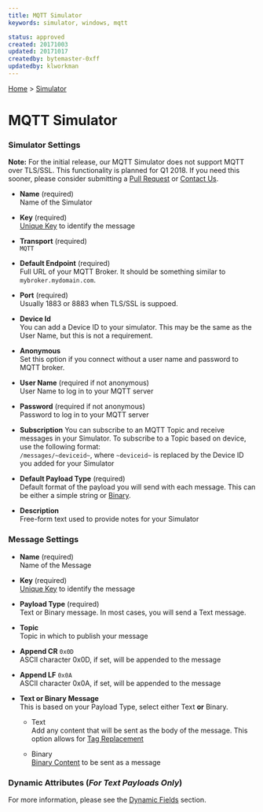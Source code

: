 ```yaml
---
title: MQTT Simulator
keywords: simulator, windows, mqtt

status: approved
created: 20171003
updated: 20171017
createdby: bytemaster-0xff
updatedby: klworkman
---
```

[Home](../Index.md) > [Simulator](Index.md)

# MQTT Simulator

### Simulator Settings

**Note:** For the initial release, our MQTT Simulator does not support MQTT over TLS/SSL. This functionality is planned for Q1 2018.  If you need this sooner, please consider
submitting a [Pull Request](http://github.com/lagovista/simulator) or [Contact Us](http://support.nuviot.com.).

* **Name** (required)  
Name of the Simulator

* **Key** (required)  
[Unique Key](../Topics/Keys.md) to identify the message

* **Transport** (required)  
`MQTT`

* **Default Endpoint** (required)  
Full URL of your MQTT Broker. It should be something similar to `mybroker.mydomain.com`.

* **Port** (required)  
Usually 1883 or 8883 when TLS/SSL is suppoed.

* **Device Id**    
You can add a Device ID to your simulator. This may be the same as the User Name, but this is not a requirement.

* **Anonymous**  
Set this option if you connect without a user name and password to MQTT broker.

* **User Name**  (required if not anonymous)  
User Name to log in to your MQTT server

* **Password**  (required if not anonymous)    
Password to log in to your MQTT server

* **Subscription**
You can subscribe to an MQTT Topic and receive messages in your Simulator.  To subscribe to a Topic based on device, use
the following format:   
```/messages/~deviceid~```, where `~deviceid~` is replaced by the Device ID you added for your Simulator

* **Default Payload Type** (required)   
Default format of the payload you will send with each message.  This can be either a simple string or [Binary](BinaryContent.md).

* **Description**    
Free-form text used to provide notes for your Simulator

### Message Settings

* **Name** (required)    
Name of the Message

* **Key** (required)       
[Unique Key](../Topics/Keys.md) to identify the message

* **Payload Type** (required)     
Text or Binary message.  In most cases, you will send a Text message.

* **Topic**      
Topic in which to publish your message

* **Append CR** `0x0D`    
ASCII character 0x0D, if set, will be appended to the message

* **Append LF** `0x0A`      
ASCII character 0x0A, if set, will be appended to the message

* **Text or Binary Message**   
This is based on your Payload Type, select either Text **or** Binary.
   * Text     
     Add any content that will be sent as the body of the message.  This option allows for [Tag Replacement](DynamicFields.md)

   * Binary     
     [Binary Content](BinaryContent.md) to be sent as a message

### Dynamic Attributes (*For Text Payloads Only*)     
For more information, please see the [Dynamic Fields](DynamicFields.md) section.
